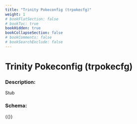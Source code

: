 ```yaml
---
title: "Trinity Pokeconfig (trpokecfg)"
weight: 1
# bookFlatSection: false
# bookToc: true
bookHidden: true
bookCollapseSection: false
# bookComments: false
# bookSearchExclude: false
---
```

# Trinity Pokeconfig (trpokecfg)

### Description:

Stub

### Schema:

{{<github repo="pkZukan/PokeDocs" file="/SV/Flatbuffers/model/trpokecfg.fbs" lang="ts">}}